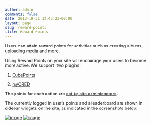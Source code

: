 ```yaml
---
author: admin
comments: false
date: 2013-10-31 12:43:23+00:00
layout: page
slug: reward-points
title: Reward Points
---
```


Users can attain reward points for activities such as creating albums, uploading media and more.

Using Reward Points on your site will encourage your users to become more active. We support  two plugins:



	
  1. [CubePoints](http://wordpress.org/plugins/cubepoints/)

	
  2. [myCRED](http://wordpress.org/plugins/mycred/)




The points for each action are [set by site administrators](http://docs.rtcamp.com/rtmedia/addons/rtmedia-pro/features/cubepoints-mycred-integration/).

The currently logged in user’s points and a leaderboard are shown in sidebar widgets on the site, as indicated in the screenshots below.



[![image](https://rtcamp.com/wp-content/uploads/2013/10/image_thumb3.png)](https://rtcamp.com/wp-content/uploads/2013/10/image15.png) [![image](https://rtcamp.com/wp-content/uploads/2013/10/image_thumb4.png)](https://rtcamp.com/wp-content/uploads/2013/10/image16.png)
